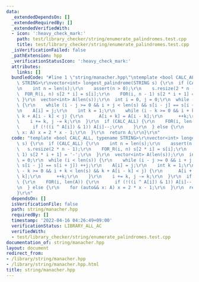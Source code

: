 ```yaml
---
data:
  _extendedDependsOn: []
  _extendedRequiredBy: []
  _extendedVerifiedWith:
  - icon: ':heavy_check_mark:'
    path: test/library_checker/string/enumerate_palindromes.test.cpp
    title: test/library_checker/string/enumerate_palindromes.test.cpp
  _isVerificationFailed: false
  _pathExtension: hpp
  _verificationStatusIcon: ':heavy_check_mark:'
  attributes:
    links: []
  bundledCode: "#line 1 \"string/manacher.hpp\"\ntemplate <bool CALC_ALL, typename\
    \ STRING>\r\nvector<int> longest_palindrome(STRING s) {\r\n  if (CALC_ALL) {\r\
    \n    int n = len(s);\r\n    assert(n > 0);\r\n    s.resize(2 * n - 1);\r\n  \
    \  FOR_R(i, n) s[2 * i] = s[i];\r\n    FOR(i, n - 1) s[2 * i + 1] = '-';\r\n \
    \ }\r\n  vector<int> A(len(s));\r\n  int i = 0, j = 0;\r\n  while (i < len(s))\
    \ {\r\n    while (i - j >= 0 && i + j < len(s) && s[i - j] == s[i + j]) ++j;\r\
    \n    A[i] = j;\r\n    int k = 1;\r\n    while (i - k >= 0 && i + k < len(s) &&\
    \ k + A[i - k] < j) {\r\n      A[i + k] = A[i - k];\r\n      ++k;\r\n    }\r\n\
    \    i += k, j -= k;\r\n  }\r\n  if (CALC_ALL) {\r\n    FOR(i, len(A)) {\r\n \
    \     if (!((i ^ A[i]) & 1)) A[i]--;\r\n    }\r\n  } else {\r\n    for (auto&&\
    \ x: A) x = 2 * x - 1;\r\n  }\r\n  return A;\r\n}\r\n"
  code: "template <bool CALC_ALL, typename STRING>\r\nvector<int> longest_palindrome(STRING\
    \ s) {\r\n  if (CALC_ALL) {\r\n    int n = len(s);\r\n    assert(n > 0);\r\n \
    \   s.resize(2 * n - 1);\r\n    FOR_R(i, n) s[2 * i] = s[i];\r\n    FOR(i, n -\
    \ 1) s[2 * i + 1] = '-';\r\n  }\r\n  vector<int> A(len(s));\r\n  int i = 0, j\
    \ = 0;\r\n  while (i < len(s)) {\r\n    while (i - j >= 0 && i + j < len(s) &&\
    \ s[i - j] == s[i + j]) ++j;\r\n    A[i] = j;\r\n    int k = 1;\r\n    while (i\
    \ - k >= 0 && i + k < len(s) && k + A[i - k] < j) {\r\n      A[i + k] = A[i -\
    \ k];\r\n      ++k;\r\n    }\r\n    i += k, j -= k;\r\n  }\r\n  if (CALC_ALL)\
    \ {\r\n    FOR(i, len(A)) {\r\n      if (!((i ^ A[i]) & 1)) A[i]--;\r\n    }\r\
    \n  } else {\r\n    for (auto&& x: A) x = 2 * x - 1;\r\n  }\r\n  return A;\r\n\
    }\r\n"
  dependsOn: []
  isVerificationFile: false
  path: string/manacher.hpp
  requiredBy: []
  timestamp: '2022-04-16 04:26:49+09:00'
  verificationStatus: LIBRARY_ALL_AC
  verifiedWith:
  - test/library_checker/string/enumerate_palindromes.test.cpp
documentation_of: string/manacher.hpp
layout: document
redirect_from:
- /library/string/manacher.hpp
- /library/string/manacher.hpp.html
title: string/manacher.hpp
---
```

